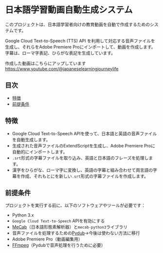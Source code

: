 # 日本語学習動画自動生成システム

このプロジェクトは、日本語学習者向けの教育動画を自動で作成するためのシステムです。

Google Cloud Text-to-Speech (TTS) API を利用して対応する音声ファイルを生成し、それらをAdobe Premiere Proにインポートして、動画を作成します。
字幕は、ローマ字表記、ひらがな表記を生成しています。

作成した動画はこちらにアップしています
https://www.youtube.com/@japaneselearningjourneylife


## 目次

- [特徴](#特徴)
- [前提条件](#前提条件)

## 特徴

- Google Cloud Text-to-Speech APIを使って、日本語と英語の音声ファイルを自動生成します。
- 生成された音声ファイルのExtendScriptを生成し、Adobe Premiere Proに自動的にインポートします。
- `.srt`形式の字幕ファイルを取り込み、英語と日本語のフレーズを処理します。
- 漢字をひらがな、ローマ字に変換し、英語の字幕と組み合わせて両言語の字幕を作成、それもとにを新しい`.srt`形式の字幕ファイルを作成します。


## 前提条件

プロジェクトを実行する前に、以下のソフトウェアやツールが必要です：

- Python 3.x
- `Google Cloud Text-to-Speech` APIを有効にする
- [MeCab](https://taku910.github.io/mecab/)（日本語形態素解析器）と`mecab-python3`ライブラリ
- 音声ファイルを処理するための[Pydub](https://github.com/jiaaro/pydub)→今後は使わない方法に移行
- Adobe Premiere Pro（動画編集用）
- [FFmpeg](https://ffmpeg.org/download.html)（Pydubで音声処理を行うために必要）
